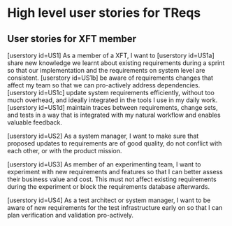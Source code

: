 # High level user stories for TReqs

## User stories for XFT member

[userstory id=US1]
As a member of a XFT, I want to 
 [userstory id=US1a] share new knowledge we learnt about existing requirements during a sprint so that our implementation and the requirements on system level are consistent. 
 [userstory id=US1b] be aware of requirements changes that affect my team so that we can pro-actively address dependencies. 
 [userstory id=US1c] update system requirements efficiently, without too much overhead, and ideally integrated in the tools I use in my daily work. 
 [userstory id=US1d] maintain traces between requirements, change sets, and tests in a way that is integrated with my natural workflow and enables valuable feedback. 

[userstory id=US2]
As a system manager, I want to make sure that proposed updates to requirements are of good quality, do not conflict with each other, or with the product mission. 

[userstory id=US3]
As member of an experimenting team, I want to experiment with new requirements and features so that I can better assess their business value and cost. This must not affect existing requirements during the experiment or block the requirements database afterwards. 

[userstory id=US4]
As a test architect or system manager, I want to be aware of new requirements for the test infrastructure early on so that I can plan verification and validation pro-actively. 

